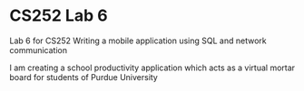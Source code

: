 CS252 Lab 6
===========

Lab 6 for CS252
Writing a mobile application using SQL and network communication

I am creating a school productivity application which acts as a virtual mortar board for students of Purdue University
